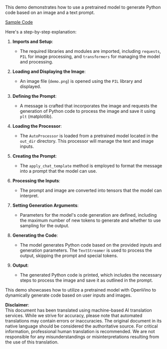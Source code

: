 This demo demonstrates how to use a pretrained model to generate Python code based on an image and a text prompt.

[Sample Code](../../../../../../code/06.E2E/E2E_OpenVino_Phi3-vision.ipynb)

Here's a step-by-step explanation:

1. **Imports and Setup**:
   - The required libraries and modules are imported, including `requests`, `PIL` for image processing, and `transformers` for managing the model and processing.

2. **Loading and Displaying the Image**:
   - An image file (`demo.png`) is opened using the `PIL` library and displayed.

3. **Defining the Prompt**:
   - A message is crafted that incorporates the image and requests the generation of Python code to process the image and save it using `plt` (matplotlib).

4. **Loading the Processor**:
   - The `AutoProcessor` is loaded from a pretrained model located in the `out_dir` directory. This processor will manage the text and image inputs.

5. **Creating the Prompt**:
   - The `apply_chat_template` method is employed to format the message into a prompt that the model can use.

6. **Processing the Inputs**:
   - The prompt and image are converted into tensors that the model can interpret.

7. **Setting Generation Arguments**:
   - Parameters for the model's code generation are defined, including the maximum number of new tokens to generate and whether to use sampling for the output.

8. **Generating the Code**:
   - The model generates Python code based on the provided inputs and generation parameters. The `TextStreamer` is used to process the output, skipping the prompt and special tokens.

9. **Output**:
   - The generated Python code is printed, which includes the necessary steps to process the image and save it as outlined in the prompt.

This demo showcases how to utilize a pretrained model with OpenVino to dynamically generate code based on user inputs and images.

**Disclaimer**:  
This document has been translated using machine-based AI translation services. While we strive for accuracy, please note that automated translations may contain errors or inaccuracies. The original document in its native language should be considered the authoritative source. For critical information, professional human translation is recommended. We are not responsible for any misunderstandings or misinterpretations resulting from the use of this translation.
